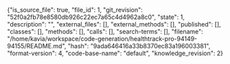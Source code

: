 {"is_source_file": true, "file_id": 1, "git_revision": "52f0a2fb78e8580db926c22ec7a65c4d4962a8c0", "state": 1, "description": "", "external_files": [], "external_methods": [], "published": [], "classes": [], "methods": [], "calls": [], "search-terms": [], "filename": "/home/kavia/workspace/code-generation/healthtrack-pro-94149-94155/README.md", "hash": "9ada646416a33b8370ec83a196003381", "format-version": 4, "code-base-name": "default", "knowledge_revision": 2}